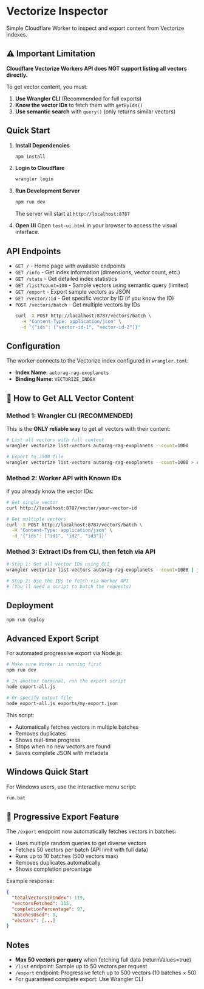# Vectorize Inspector

Simple Cloudflare Worker to inspect and export content from Vectorize indexes.

## ⚠️ Important Limitation

**Cloudflare Vectorize Workers API does NOT support listing all vectors directly.**

To get vector content, you must:
1. **Use Wrangler CLI** (Recommended for full exports)
2. **Know the vector IDs** to fetch them with `getByIds()`
3. **Use semantic search** with `query()` (only returns similar vectors)

## Quick Start

1. **Install Dependencies**
   ```bash
   npm install
   ```

2. **Login to Cloudflare**
   ```bash
   wrangler login
   ```

3. **Run Development Server**
   ```bash
   npm run dev
   ```
   The server will start at `http://localhost:8787`

4. **Open UI**
   Open `test-ui.html` in your browser to access the visual interface.

## API Endpoints

- `GET /` - Home page with available endpoints
- `GET /info` - Get index information (dimensions, vector count, etc.)
- `GET /stats` - Get detailed index statistics
- `GET /list?count=100` - Sample vectors using semantic query (limited)
- `GET /export` - Export sample vectors as JSON
- `GET /vector/:id` - Get specific vector by ID (if you know the ID)
- `POST /vectors/batch` - Get multiple vectors by IDs
  ```bash
  curl -X POST http://localhost:8787/vectors/batch \
    -H "Content-Type: application/json" \
    -d '{"ids": ["vector-id-1", "vector-id-2"]}'
  ```

## Configuration

The worker connects to the Vectorize index configured in `wrangler.toml`:
- **Index Name**: `autorag-rag-exoplanets`
- **Binding Name**: `VECTORIZE_INDEX`

## 🎯 How to Get ALL Vector Content

### Method 1: Wrangler CLI (RECOMMENDED)

This is the **ONLY reliable way** to get all vectors with their content:

```bash
# List all vectors with full content
wrangler vectorize list-vectors autorag-rag-exoplanets --count=1000

# Export to JSON file
wrangler vectorize list-vectors autorag-rag-exoplanets --count=1000 > exports/vectors-full.json
```

### Method 2: Worker API with Known IDs

If you already know the vector IDs:

```bash
# Get single vector
curl http://localhost:8787/vector/your-vector-id

# Get multiple vectors
curl -X POST http://localhost:8787/vectors/batch \
  -H "Content-Type: application/json" \
  -d '{"ids": ["id1", "id2", "id3"]}'
```

### Method 3: Extract IDs from CLI, then fetch via API

```bash
# Step 1: Get all vector IDs using CLI
wrangler vectorize list-vectors autorag-rag-exoplanets --count=1000 | jq -r '.[].id' > vector-ids.txt

# Step 2: Use the IDs to fetch via Worker API
# (You'll need a script to batch the requests)
```

## Deployment

```bash
npm run deploy
```

## Advanced Export Script

For automated progressive export via Node.js:

```bash
# Make sure Worker is running first
npm run dev

# In another terminal, run the export script
node export-all.js

# Or specify output file
node export-all.js exports/my-export.json
```

This script:
- Automatically fetches vectors in multiple batches
- Removes duplicates
- Shows real-time progress
- Stops when no new vectors are found
- Saves complete JSON with metadata

## Windows Quick Start

For Windows users, use the interactive menu script:
```bash
run.bat
```

## 🎉 Progressive Export Feature

The `/export` endpoint now automatically fetches vectors in batches:
- Uses multiple random queries to get diverse vectors
- Fetches 50 vectors per batch (API limit with full data)
- Runs up to 10 batches (500 vectors max)
- Removes duplicates automatically
- Shows completion percentage

Example response:
```json
{
  "totalVectorsInIndex": 119,
  "vectorsFetched": 115,
  "completionPercentage": 97,
  "batchesUsed": 8,
  "vectors": [...]
}
```

## Notes

- **Max 50 vectors per query** when fetching full data (returnValues=true)
- `/list` endpoint: Sample up to 50 vectors per request
- `/export` endpoint: Progressive fetch up to 500 vectors (10 batches × 50)
- For guaranteed complete export: Use Wrangler CLI
